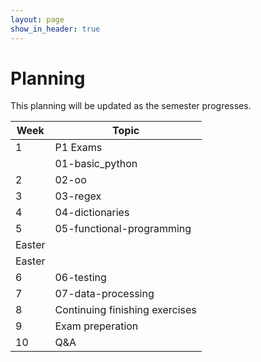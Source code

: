 ```yaml
---
layout: page
show_in_header: true
---
```

# Planning

This planning will be updated as the semester progresses.

| Week | Topic |
|-|-|
| 1 | P1 Exams |
| | 01-basic_python |
| 2 | 02-oo |
| 3 | 03-regex |
| 4 | 04-dictionaries |
| 5 | 05-functional-programming |
| Easter | |
| Easter | |
| 6 | 06-testing |
| 7 | 07-data-processing |
| 8 | Continuing finishing exercises |
| 9 | Exam preperation  |
| 10 | Q&A |